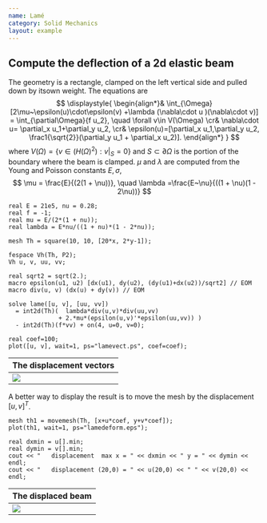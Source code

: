 ```yaml
---
name: Lamé
category: Solid Mechanics
layout: example
---
```


## Compute the deflection of a 2d elastic beam
The geometry is a rectangle, clamped on the left vertical side and pulled down by itsown weight.
The equations are
$$
\displaystyle{
	\begin{align*}&
  \int_{\Omega}[2\mu~\epsilon(u)\cdot\epsilon(v) +\lambda (\nabla\cdot u )(\nabla\cdot v)]  = \int_{\partial\Omega}{f u_2},
  \quad \forall v\in V(\Omega)
  \cr&
  \nabla\cdot u= \partial_x u_1+\partial_y u_2,
  \cr&
  \epsilon(u)=[\partial_x u_1,\partial_y u_2, \frac1{\sqrt{2}}(\partial_y u_1 + \partial_x u_2)].
  \end{align*}
}
$$
where $V(\Omega)=\{ v\in (H(\Omega)^2): v|_S=0\}$ and $S\subset\partial\Omega$ is the portion of the boundary where the beam is clamped.
$\mu$ and $\lambda$ are computed from the Young and Poisson constants $E,\sigma$,
$$
\mu = \frac{E}{(2(1 + \nu))}, \quad
\lambda =\frac{E~\nu}{((1 + \nu)(1 - 2\nu))}
$$


~~~freefem
real E = 21e5, nu = 0.28;
real f = -1;
real mu = E/(2*(1 + nu));
real lambda = E*nu/((1 + nu)*(1 - 2*nu));

mesh Th = square(10, 10, [20*x, 2*y-1]);

fespace Vh(Th, P2);
Vh u, v, uu, vv;

real sqrt2 = sqrt(2.);
macro epsilon(u1, u2) [dx(u1), dy(u2), (dy(u1)+dx(u2))/sqrt2] // EOM
macro div(u, v) (dx(u) + dy(v)) // EOM

solve lame([u, v], [uu, vv])
  = int2d(Th)(  lambda*div(u,v)*div(uu,vv)
              + 2.*mu*(epsilon(u,v)'*epsilon(uu,vv)) )
  - int2d(Th)(f*vv) + on(4, u=0, v=0);

real coef=100;
plot([u, v], wait=1, ps="lamevect.ps", coef=coef);
~~~

| The displacement vectors |
| ------------------------ |
| ![][_solution]           |

A better way to display the result is to move the mesh by the displacement $[u,v]^T$.
~~~freefem
mesh th1 = movemesh(Th, [x+u*coef, y+v*coef]);
plot(th1, wait=1, ps="lamedeform.eps");

real dxmin = u[].min;
real dymin = v[].min;
cout << "   displacement  max x = " << dxmin << " y = " << dymin << endl;
cout << "   displacement (20,0) = " << u(20,0) << " " << v(20,0) << endl;
~~~

| The displaced beam |
| ------------------ |
| ![][_dispbeam]     |

[_solution]: https://raw.githubusercontent.com/phtournier/ffmdtest/refs/heads/main/figures/examples/lame/solution.png

[_dispbeam]: https://raw.githubusercontent.com/phtournier/ffmdtest/refs/heads/main/figures/examples/lame/dispbeam.png
